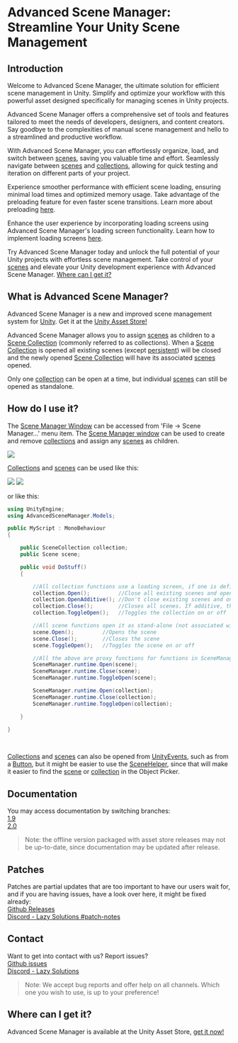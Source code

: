 # Advanced Scene Manager: Streamline Your Unity Scene Management

## Introduction
Welcome to Advanced Scene Manager, the ultimate solution for efficient scene management in Unity. Simplify and optimize your workflow with this powerful asset designed specifically for managing scenes in Unity projects.

Advanced Scene Manager offers a comprehensive set of tools and features tailored to meet the needs of developers, designers, and content creators. Say goodbye to the complexities of manual scene management and hello to a streamlined and productive workflow.

With Advanced Scene Manager, you can effortlessly organize, load, and switch between [scenes](https://github.com/Lazy-Solutions/AdvancedSceneManager/blob/2.0/guides/Scenes.md), saving you valuable time and effort. Seamlessly navigate between [scenes](https://github.com/Lazy-Solutions/AdvancedSceneManager/blob/2.0/guides/Scenes.md) and [collections](https://github.com/Lazy-Solutions/AdvancedSceneManager/blob/2.0/guides/Scene%20collections.md), allowing for quick testing and iteration on different parts of your project.

Experience smoother performance with efficient scene loading, ensuring minimal load times and optimized memory usage. Take advantage of the preloading feature for even faster scene transitions. Learn more about preloading [here](https://github.com/Lazy-Solutions/AdvancedSceneManager/blob/2.0/guides/Scenes.md#preloading).

Enhance the user experience by incorporating loading screens using Advanced Scene Manager's loading screen functionality. Learn how to implement loading screens [here](https://github.com/Lazy-Solutions/AdvancedSceneManager/blob/2.0/guides/Loading%20screens.md).

Try Advanced Scene Manager today and unlock the full potential of your Unity projects with effortless scene management. Take control of your [scenes](https://github.com/Lazy-Solutions/AdvancedSceneManager/blob/2.0/guides/Scenes.md) and elevate your Unity development experience with Advanced Scene Manager. [Where can I get it?](https://github.com/Lazy-Solutions/AdvancedSceneManager#where-can-i-get-it)

## What is Advanced Scene Manager?

Advanced Scene Manager is a new and improved scene management system for [Unity](https://unity.com/). Get it at the [Unity Asset Store!](https://assetstore.unity.com/packages/slug/174152)

Advanced Scene Manager allows you to assign [scenes](https://github.com/Lazy-Solutions/AdvancedSceneManager/blob/2.0/guides/Scenes.md) as children to a [Scene Collection](https://github.com/Lazy-Solutions/AdvancedSceneManager/blob/2.0/guides/Scene%20collections.md) (commonly referred to as collections).
When a [Scene Collection](https://github.com/Lazy-Solutions/AdvancedSceneManager/blob/2.0/guides/Scene%20collections.md) is opened all existing scenes (except [persistent](https://github.com/Lazy-Solutions/AdvancedSceneManager/blob/2.0/guides/Scenes.md#persistent-scenes)) will be closed and the newly opened [Scene Collection](https://github.com/Lazy-Solutions/AdvancedSceneManager/blob/2.0/guides/Scene%20collections.md) will have its associated [scenes](https://github.com/Lazy-Solutions/AdvancedSceneManager/blob/2.0/guides/Scenes.md) opened.

Only one [collection](https://github.com/Lazy-Solutions/AdvancedSceneManager/blob/2.0/guides/Scene%20collections.md) can be open at a time, but individual [scenes](https://github.com/Lazy-Solutions/AdvancedSceneManager/blob/2.0/guides/Scene%20collections.md) can still be opened as standalone.

## How do I use it?

The [Scene Manager Window](https://github.com/Lazy-Solutions/AdvancedSceneManager/blob/2.0/guides/Scene%20manager%20window.md) can be accessed from 'File -> Scene Manager...' menu item. The [Scene Manager window](https://github.com/Lazy-Solutions/AdvancedSceneManager/blob/2.0/guides/Scene%20manager%20window.md) can be used to create and remove [collections](https://github.com/Lazy-Solutions/AdvancedSceneManager/blob/2.0/guides/Scene%20collections.md) and assign any [scenes](https://github.com/Lazy-Solutions/AdvancedSceneManager/blob/2.0/guides/Scenes.md) as children.

![](https://github.com/Lazy-Solutions/AdvancedSceneManager/blob/2.0/image/scene-manager-window.png)

[Collections](https://github.com/Lazy-Solutions/AdvancedSceneManager/blob/2.0/guides/Scene%20collections.md) and [scenes](https://github.com/Lazy-Solutions/AdvancedSceneManager/blob/2.0/guides/Scenes.md) can be used like this:

![](https://github.com/Lazy-Solutions/AdvancedSceneManager/blob/2.0/image/button-click-scene-open.png)
![](https://github.com/Lazy-Solutions/AdvancedSceneManager/blob/2.0/image/button-click-collection-open.png)

or like this:

```C#
using UnityEngine;
using AdvancedSceneManager.Models;

public MyScript : MonoBehaviour
{

    public SceneCollection collection;
    public Scene scene;

    public void DoStuff()
    {     

        //All collection functions use a loading screen, if one is defined
        collection.Open();         //Close all existing scenes and open scenes in collection
        collection.OpenAdditive(); //Don't close existing scenes and only open scenes in collection
        collection.Close();        //Closes all scenes. If additive, then only collection scenes will be closed. 
        collection.ToggleOpen();   //Toggles the collection on or off

        //All scene functions open it as stand-alone (not associated with a collection)
        scene.Open();         //Opens the scene
        scene.Close();        //Closes the scene
        scene.ToggleOpen();   //Toggles the scene on or off

        //All the above are proxy functions for functions in SceneManager.runtime
        SceneManager.runtime.Open(scene);
        SceneManager.runtime.Close(scene);
        SceneManager.runtime.ToggleOpen(scene);

        SceneManager.runtime.Open(collection);
        SceneManager.runtime.Close(collection);
        SceneManager.runtime.ToggleOpen(collection);

    }

}
```

</br>

[Collections](https://github.com/Lazy-Solutions/AdvancedSceneManager/blob/2.0/guides/Scene%20collections.md) and [scenes](https://github.com/Lazy-Solutions/AdvancedSceneManager/blob/2.0/guides/Scenes.md) can also be opened from [UnityEvents](https://docs.unity3d.com/Manual/UnityEvents.html), such as from a [Button](https://docs.unity3d.com/Packages/com.unity.ugui@1.0/manual/script-Button.html), but it might be easier to use the [SceneHelper](https://github.com/Lazy-Solutions/AdvancedSceneManager/blob/2.0/guides/Scene%20helper.md), since that will make it easier to find the [scene](https://github.com/Lazy-Solutions/AdvancedSceneManager/blob/2.0/guides/Scenes.md) or [collection](https://github.com/Lazy-Solutions/AdvancedSceneManager/blob/2.0/guides/Scene%20collections.md) in the Object Picker.

## Documentation

You may access documentation by switching branches:\
[1.9](https://github.com/Lazy-Solutions/AdvancedSceneManager/blob/1.9/readme.md)\
[2.0](https://github.com/Lazy-Solutions/AdvancedSceneManager/blob/2.0/readme.md)

>Note: the offline version packaged with asset store releases may not be up-to-date, since documentation may be updated after release.

## Patches
Patches are partial updates that are too important to have our users wait for, and if you are having issues, have a look over here, it might be fixed already: \
[Github Releases](https://github.com/Lazy-Solutions/AdvancedSceneManager/releases)\
[Discord - Lazy Solutions #patch-notes](https://discord.com/channels/519089118467325952/806112082873024562)

## Contact
Want to get into contact with us? Report issues?\
[Github issues](https://github.com/Lazy-Solutions/AdvancedSceneManager/issues)\
[Discord - Lazy Solutions](https://discord.gg/upfgXPxFnw)
>Note: We accept bug reports and offer help on all channels. Which one you wish to use, is up to your preference!

## Where can I get it?
Advanced Scene Manager is available at the Unity Asset Store, [get it now!](https://assetstore.unity.com/packages/slug/174152)<br/>
